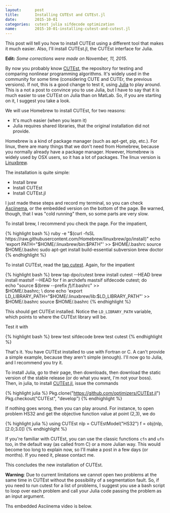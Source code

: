 ```yaml
---
layout:      post
title:       Installing CUTEst and CUTEst.jl
date:        2015-10-01
categories:  cutest julia sifdecode optimization
name:        2015-10-01-installing-cutest-and-cutest.jl
---
```


This post will tell you how to install CUTEst using a different tool that makes
it much easier. Also, I'll install CUTEst.jl, the CUTEst interface for Julia.

**Edit:** *Some corrections were made on November, 11, 2015*.

By now you probably know
[CUTEst](http://ccpforge.cse.rl.ac.uk/gf/project/cutest/wiki),
the repository for testing and comparing nonlinear programming algorithms.
It's widely used in the community for some time (considering CUTE and CUTEr,
the previous versions).
If not, this is a good change to test it, using
[Julia](http://www.julialang.org) to play around.
This is a not a post to convince you to use Julia, but I have to say that it is
much easier to use CUTEst on Julia than on MatLab.
So, if you are starting on it, I suggest you take a look.

We will use Homebrew to install CUTEst, for two reasons:
  - It's much easier (when you learn it)
  - Julia requires shared libraries, that the original installation did not
  provide.

Homebrew is a kind of package manager (such as apt-get, pip, etc.).
For linux, there are many things that we don't need from Homebrew, because you
normally already have a package manager. However, Homebrew is widely used by OSX
users, so it has a lot of packages.
The linux version is [Linuxbrew](https://github.com/Homebrew/linuxbrew).

The installation is quite simple:

  - Install brew
  - Install CUTEst
  - Install CUTEst.jl

I just made these steps and record my terminal, so you can check
[Asciinema](https://asciinema.org/a/27127), or the embedded version on the
bottom of the page. Be warned, though, that I was "cold running" them, so some
parts are very slow.

To install brew, I recommend you check the page. For the impatient,

{% highlight bash %}
ruby -e "$(curl -fsSL https://raw.githubusercontent.com/Homebrew/linuxbrew/go/install)"
echo 'export PATH="$HOME/.linuxbrew/bin:$PATH"' >> $HOME/.bashrc
source $HOME/.bashrc
sudo apt-get install build-essential subversion
brew doctor
{% endhighlight %}

To install CUTEst, read the
[tap cutest](https://github.com/dpo/homebrew-cutest).
Again, for the impatient

{% highlight bash %}
brew tap dpo/cutest
brew install cutest --HEAD
brew install mastsif --HEAD
for f in archdefs mastsif sifdecode cutest; do \
  echo "source $(brew --prefix $f)/$f.bashrc" >> \
  $HOME/.bashrc; \
done
echo 'export LD_LIBRARY_PATH="$HOME/.linuxbrew/lib:$LD_LIBRARY_PATH"' >> $HOME/.bashrc
source $HOME/.bashrc
{% endhighlight %}

This should get CUTEst installed.
Notice the `LD_LIBRARY_PATH` variable, which points to where the CUTEst library
will be.

Test it with

{% highlight bash %}
brew test sifdecode
brew test cutest
{% endhighlight %}

That's it. You have CUTEst installed to use with Fortran or C.
A can't provide a simple example, because they aren't simple (enough).
I'll now go to Julia, and I recommend you try it.

To install Julia, go to their page, then downloads, then download the
static version of the stable release (or do what you want, I'm not your boss).
Then, in julia, to install
[CUTEst.jl](https://github.com/optimizers/CUTEst.jl),
issue the commands

{% highlight julia %}
Pkg.clone("https://github.com/optimizers/CUTEst.jl")
Pkg.checkout("CUTEst", "develop")
{% endhighlight %}

If nothing goes wrong, then you can play around.
For instance, to open problem HS32 and get the objective function value at point
(2,3), we do

{% highlight julia %}
using CUTEst
nlp = CUTEstModel("HS32")
f = obj(nlp, [2.0;3.0])
{% endhighlight %}

If you're familiar with CUTEst, you can use the classic functions `cfn` and
`ufn` too, in the default way (as called from C) or a more Julian way.
This would become too long to explain now, so I'll make a post in a few days (or
months).
If you need it, please contact me.

This concludes the new installation of CUTEst.

**Warning**: Due to current limitations we cannot open two problems at the same
time in CUTEst without the possibility of a segmentation fault.
So, if you need to run cutest for a list of problems, I suggest you use a bash
script to loop over each problem and call your Julia code passing the problem as
an input argument.

Ths embedded Asciinema video is below.

<script type="text/javascript" src="https://asciinema.org/a/27127.js"
id="asciicast-27127" async></script>
